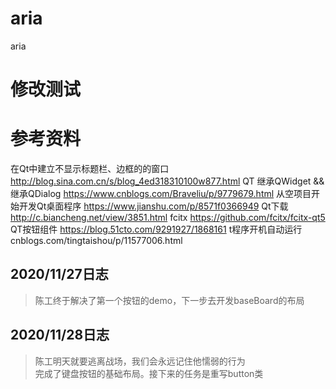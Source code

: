 # aria
aria
# 修改测试

# 参考资料
在Qt中建立不显示标题栏、边框的的窗口 http://blog.sina.com.cn/s/blog_4ed318310100w877.html
QT 继承QWidget && 继承QDialog  https://www.cnblogs.com/Braveliu/p/9779679.html
从空项目开始开发Qt桌面程序   https://www.jianshu.com/p/8571f0366949
Qt下载  http://c.biancheng.net/view/3851.html
fcitx  https://github.com/fcitx/fcitx-qt5
QT按钮组件 https://blog.51cto.com/9291927/1868161
t程序开机自动运行 cnblogs.com/tingtaishou/p/11577006.html

## 2020/11/27日志
> 陈工终于解决了第一个按钮的demo，下一步去开发baseBoard的布局

## 2020/11/28日志
> 陈工明天就要逃离战场，我们会永远记住他懦弱的行为</br>
> 完成了键盘按钮的基础布局。接下来的任务是重写button类
